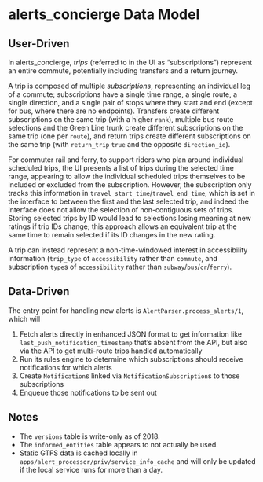 # alerts_concierge Data Model

## User-Driven

In alerts_concierge, *trips* (referred to in the UI as “subscriptions”) represent an entire commute, potentially including transfers and a return journey.

A trip is composed of multiple *subscriptions*, representing an individual leg of a commute; subscriptions have a single time range, a single route, a single direction, and a single pair of stops where they start and end (except for bus, where there are no endpoints).
Transfers create different subscriptions on the same trip (with a higher `rank`), multiple bus route selections and the Green Line trunk create different subscriptions on the same trip (one per `route`), and return trips create different subscriptions on the same trip (with `return_trip` `true` and the opposite `direction_id`).

For commuter rail and ferry, to support riders who plan around individual scheduled trips, the UI presents a list of trips during the selected time range, appearing to allow the individual scheduled trips themselves to be included or excluded from the subscription.
However, the subscription only tracks this information in `travel_start_time`/`travel_end_time`, which is set in the interface to between the first and the last selected trip, and indeed the interface does not allow the selection of non-contiguous sets of trips.
Storing selected trips by ID would lead to selections losing meaning at new ratings if trip IDs change; this approach allows an equivalent trip at the same time to remain selected if its ID changes in the new rating.

A trip can instead represent a non-time-windowed interest in accessibility information (`trip_type` of `accessibility` rather than `commute`, and subscription `type`s of `accessibility` rather than `subway`/`bus`/`cr`/`ferry`).

## Data-Driven

The entry point for handling new alerts is `AlertParser.process_alerts/1`, which will

1. Fetch alerts directly in enhanced JSON format to get information like `last_push_notification_timestamp` that’s absent from the API, but also via the API to get multi-route trips handled automatically
2. Run its rules engine to determine which subscriptions should receive notifications for which alerts
3. Create `Notification`s linked via `NotificationSubscription`s to those subscriptions
4. Enqueue those notifications to be sent out

## Notes

- The `versions` table is write-only as of 2018.
- The `informed_entities` table appears to not actually be used.
- Static GTFS data is cached locally in `apps/alert_processor/priv/service_info_cache` and will only be updated if the local service runs for more than a day.
